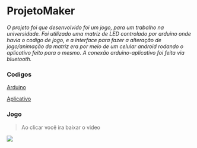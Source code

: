 # ProjetoMaker
<i>O projeto foi que desenvolvido foi um jogo, para um trabalho na universidade.
Foi utilizado uma matriz de LED controlado por arduino onde havia o codigo de jogo, e a interface para fazer a alteração de jogo/animação da matriz era por meio de um celular android rodando o aplicativo feito para o mesmo.
A conexão arduino-aplicativo foi feita via bluetooth.</i>


### Codigos
[Arduino](https://github.com/filipebsmaia/ProjetoMaker/tree/master/arduino)

[Aplicativo](https://github.com/filipebsmaia/ProjetoMaker/tree/master/app)

### Jogo
> Ao clicar você ira baixar o video
<a href="https://github.com/filipebsmaia/ProjetoMaker/blob/master/video/maker.mp4?raw=true">
  <img src="https://image.prntscr.com/image/dtzo0EwCQW_gPjucGMyE-A.png"/>
</a>
